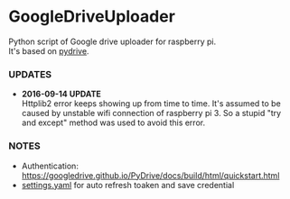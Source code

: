 # GoogleDriveUploader
Python script of Google drive uploader for raspberry pi. <br>
It's based on [pydrive](https://github.com/googledrive/PyDrive).

### UPDATES
* **2016-09-14 UPDATE** <br>
  Httplib2 error keeps showing up from time to time.
  It's assumed to be caused by unstable wifi connection of raspberry pi 3.
  So a stupid "try and except" method was used to avoid this error.

### NOTES
* Authentication: https://googledrive.github.io/PyDrive/docs/build/html/quickstart.html
* [settings.yaml](/yaml_setting/settings.yaml) for auto refresh toaken and save credential

